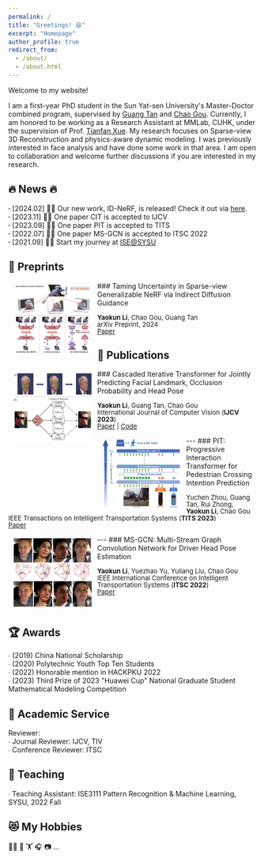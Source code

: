 ```yaml
---
permalink: /
title: "Greetings! 😆"
excerpt: "Homepage"
author_profile: true
redirect_from:
  - /about/
  - /about.html
---
```


Welcome to my website!

I am a first-year PhD student in the Sun Yat-sen University's Master-Doctor combined program, supervised by [Guang Tan](https://scholar.google.com/citations?hl=zh-CN&user=JerZls4AAAAJ&view_op=list_works&sortby=pubdate) and [Chao Gou](https://scholar.google.com/citations?user=_0ad79AAAAAJ&hl=en). Currently, I am honored to be working as a Research Assistant at MMLab, CUHK, under the supervision of Prof. [Tianfan Xue](https://tianfan.info/). My research focuses on Sparse-view 3D Reconstruction and physics-aware dynamic modeling. I was previously interested in face analysis and have done some work in that area. I am open to collaboration and welcome further discussions if you are interested in my research.<br />


   
🔥 News 🔥
----- 
**∙** [2024.02] 🌟🌟 Our new work, ID-NeRF, is released! Check it out via [here](https://arxiv.org/pdf/2402.01217.pdf).<br />
**∙** [2023.11] 🎉🎉 One paper CIT is accepted to IJCV<br /> 
**∙** [2023.09] 🎉🎉 One paper PIT is accepted to TITS<br /> 
**∙** [2022.07] 🎉🎉 One paper MS-GCN is accepted to ITSC 2022<br /> 
**∙** [2021.09] 🚀🚀 Start my journey at [ISE@SYSU](https://ise.sysu.edu.cn/) 


📑 Preprints 
-----
<img style="float: left; margin:5px 10px" src="../images/paper_teasers/ID-NeRF.png" width="160" height="140">
### Taming Uncertainty in Sparse-view Generalizable NeRF via Indirect Diffusion Guidance
<p style="line-height:1.0">
<font size="2">
<strong>Yaokun Li</strong>, Chao Gou, Guang Tan <br /> 
arXiv Preprint, 2024 <br />
<a href="https://arxiv.org/pdf/2402.01217.pdf">Paper</a>
<br />
</font>
</p>

📑 Publications 
----- 
<img style="float: left; margin:5px 10px" src="../images/paper_teasers/CIT.png" width="160" height="140"> 
### Cascaded Iterative Transformer for Jointly Predicting Facial Landmark, Occlusion Probability and Head Pose 
<p style="line-height:1.0"> 
<font size="2"> 
<strong>Yaokun Li</strong>, Guang Tan, Chao Gou <br /> 
International Journal of Computer Vision (<strong>IJCV 2023</strong>)<br /> 
<a href="https://doi.org/10.1007/s11263-023-01935-2">Paper</a> | 
<a href="https://github.com/Iron-LYK/CIT">Code</a>
<br />
</font>
</p>
---
<img style="float: left; margin:5px 10px" src="../images/paper_teasers/PIT.png" width="160" height="140"> 
### PIT: Progressive Interaction Transformer for Pedestrian Crossing Intention Prediction 
<p style="line-height:1.0"> 
<font size="2"> 
Yuchen Zhou, Guang Tan, Rui Zhong, <strong>Yaokun Li</strong>, Chao Gou<br /> 
IEEE Transactions on Intelligent Transportation Systems (<strong>TITS 2023</strong>)<br /> 
<a href="https://ieeexplore.ieee.org/abstract/document/10247098">Paper</a>
<br /> 
</font> 
</p> 
---
<img style="float: left; margin:5px 10px" src="../images/paper_teasers/MS-GCN.png" width="160" height="140"> 
### MS-GCN: Multi-Stream Graph Convolution Network for Driver Head Pose Estimation 
<p style="line-height:1.0"> 
<font size="2"> 
<strong>Yaokun Li</strong>, Yuezhao Yu, Yuliang Liu, Chao Gou<br /> 
IEEE International Conference on Intelligent Transportation Systems (<strong>ITSC 2022</strong>)<br /> 
<a href="https://ieeexplore.ieee.org/abstract/document/9922277">Paper</a>
<br /> 
</font> 
</p> 
<br/>


🏆 Awards 
----- 
∙ \(2019\) China National Scholarship<br /> 
∙ \(2020\) Polytechnic Youth Top Ten Students<br /> 
∙ \(2022\) Honorable mention in HACKPKU 2022<br /> 
∙ \(2023\) Third Prize of 2023 "Huawei Cup" National Graduate Student Mathematical Modeling Competition<br /> 




📝 Academic Service 
----- 
Reviewer:<br /> 
∙ Journal Reviewer: IJCV, TIV<br /> 
∙ Conference Reviewer: ITSC<br /> 



📖 Teaching 
----- 
∙ Teaching Assistant: ISE3111 Pattern Recognition & Machine Learning, SYSU, 2022 Fall 


😻 My Hobbies
----- 
🏃‍♂️ 🏀 🏋 🎧 📷 ...
